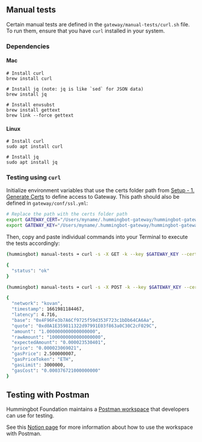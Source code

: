 ## Manual tests

Certain manual tests are defined in the `gateway/manual-tests/curl.sh` file. To run them, ensure that you have `curl` installed in your system.

### Dependencies

#### Mac

```
# Install curl
brew install curl

# Install jq (note: jq is like `sed` for JSON data)
brew install jq

# Install envsubst
brew install gettext
brew link --force gettext
```

#### Linux
```
# Install curl
sudo apt install curl

# Install jq
sudo apt install jq
```

### Testing using `curl`

Initialize environment variables that use the certs folder path from [Setup - 1. Generate Certs](/developers/gateway/setup/#1-generate-certs) to define access to Gateway. This path should also be defined in `gateway/conf/ssl.yml`:

```bash
# Replace the path with the certs folder path
export GATEWAY_CERT="/Users/myname/.hummingbot-gateway/hummingbot-gateway-1dd88a7e8/certs/client_cert.pem"
export GATEWAY_KEY="/Users/myname/.hummingbot-gateway/hummingbot-gateway-1dd88a7e8/certs/client_key.pem"
```

Then, copy and paste individual commands into your Terminal to execute the tests accordingly:

```bash
(hummingbot) manual-tests ➜ curl -s -X GET -k --key $GATEWAY_KEY --cert $GATEWAY_CERT https://localhost:5000/ | jq

{
  "status": "ok"
}

(hummingbot) manual-tests ➜ curl -s -X POST -k --key $GATEWAY_KEY --cert $GATEWAY_CERT -H "Content-Type: application/json" -d "$(envsubst < ./requests/price_uniswap.json)" https://localhost:5000/amm/price | jq

{
  "network": "kovan",
  "timestamp": 1661981184467,
  "latency": 4.716,
  "base": "0x4F96Fe3b7A6Cf9725f59d353F723c1bDb64CA6Aa",
  "quote": "0xd0A1E359811322d97991E03f863a0C30C2cF029C",
  "amount": "1.000000000000000000",
  "rawAmount": "1000000000000000000",
  "expectedAmount": "0.000023530401",
  "price": "0.000023069021",
  "gasPrice": 2.500000007,
  "gasPriceToken": "ETH",
  "gasLimit": 3000000,
  "gasCost": "0.000376721000000000"
}

```

## Testing with Postman

Hummingbot Foundation maintains a [Postman workspace](https://www.postman.com/faouzi-hummingbot/workspace/connectors-testing) that developers can use for testing.

See this [Notion page](https://hummingbot-foundation.notion.site/Gateway-V2-connector-testing-guide-78eebb22f6484159b321da4322c700ef) for more information about how to use the workspace with Postman.
